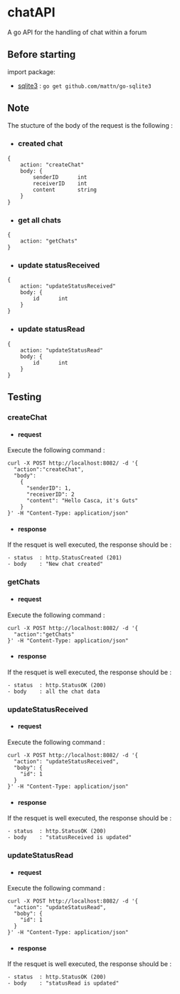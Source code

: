 # chatAPI
A go API for the handling of chat within a forum

## Before starting
import package: 
- [sqlite3](github.com/mattn/go-sqlite3) : `go get github.com/mattn/go-sqlite3`

## Note
The stucture of the body of the request is the following :
- ### created chat
```
{
    action: "createChat"
    body: {
	    senderID      int   
        receiverID    int
	    content       string
    }
}
```

- ### get all chats
```
{
    action: "getChats"
}
```

- ### update statusReceived
```
{
    action: "updateStatusReceived"
    body: {
	    id      int 
    }
}
```

- ### update statusRead
```
{
    action: "updateStatusRead"
    body: {
	    id      int 
    }
}
```

## Testing
### createChat
- #### request
Execute the following command :
```
curl -X POST http://localhost:8082/ -d '{
  "action":"createChat", 
  "body": 
    { 
      "senderID": 1,
      "receiverID": 2
      "content": "Hello Casca, it's Guts"
    }
}' -H "Content-Type: application/json"
```
- #### response
If the resquet is well executed, the response should be :
```
- status  : http.StatusCreated (201)
- body    : "New chat created"
```

### getChats
- #### request
Execute the following command :
```
curl -X POST http://localhost:8082/ -d '{
  "action":"getChats"
}' -H "Content-Type: application/json"
```
- #### response
If the resquet is well executed, the response should be :
```
- status  : http.StatusOK (200)
- body    : all the chat data
```

### updateStatusReceived
- #### request
Execute the following command :
```
curl -X POST http://localhost:8082/ -d '{
  "action": "updateStatusReceived",
  "boby": {
    "id": 1
  }
}' -H "Content-Type: application/json"
```
- #### response
If the resquet is well executed, the response should be :
```
- status  : http.StatusOK (200)
- body    : "statusReceived is updated"
```

### updateStatusRead
- #### request
Execute the following command :
```
curl -X POST http://localhost:8082/ -d '{
  "action": "updateStatusRead",
  "boby": {
    "id": 1
  }
}' -H "Content-Type: application/json"
```
- #### response
If the resquet is well executed, the response should be :
```
- status  : http.StatusOK (200)
- body    : "statusRead is updated"
```